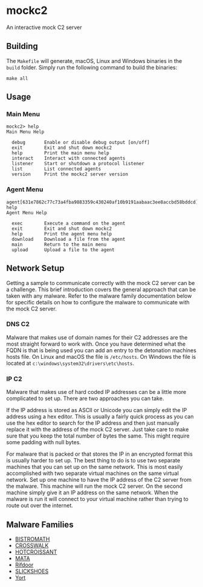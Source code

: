 # mockc2

An interactive mock C2 server

## Building

The `Makefile` will generate, macOS, Linux and Windows binaries in the `build` 
folder. Simply run the following command to build the binaries:

```
make all
```

## Usage

### Main Menu

```
mockc2> help
Main Menu Help

  debug       Enable or disable debug output [on/off]
  exit        Exit and shut down mockc2
  help        Print the main menu help
  interact    Interact with connected agents
  listener    Start or shutdown a protocol listener
  list        List connected agents
  version     Print the mockc2 server version
```

### Agent Menu

```
agent[631e7862c77c73a4fba9883359c430240af10b9191aabaac3ee8accbd58bddcd]> help
Agent Menu Help

  exec        Execute a command on the agent
  exit        Exit and shut down mockc2
  help        Print the agent menu help
  download    Download a file from the agent
  main        Return to the main menu
  upload      Upload a file to the agent
```

## Network Setup

Getting a sample to communicate correctly with the mock C2 server can be a
challenge. This brief introduction covers the general approach that can be taken
with any malware. Refer to the malware family documentation below for specific
details on how to configure the malware to communicate with the mock C2 server.

### DNS C2

Malware that makes use of domain names for their C2 addresses are the most
straight forward to work with. Once you have determined what the FQDN is that
is being used you can add an entry to the detonation machines hosts file. On
Linux and macOS the file is `/etc/hosts`. On Windows the file is located at
`c:\windows\system32\drivers\etc\hosts`.

### IP C2

Malware that makes use of hard coded IP addresses can be a little more
complicated to set up. There are two approaches you can take. 

If the IP address is stored as ASCII or Unicode you can simply edit the IP
address using a hex editor. This is usually a fairly quick process as you can
use the hex editor to search for the IP address and then just manually replace
it with the address of the mock C2 server. Just take care to make sure that you
keep the total number of bytes the same. This might require some padding with
null bytes.

For malware that is packed or that stores the IP in an encrypted format this is
usually harder to set up. The best thing to do is to use two separate machines
that you can set up on the same network. This is most easily accomplished with
two separate virtual machines on the same virtual network. Set up one machine
to have the IP address of the C2 server from the malware. This machine will run
the mock C2 server. On the second machine simply give it an IP address on the
same network. When the malware is run it will connect to your virtual machine
rather than trying to route out over the internet.

## Malware Families

* [BISTROMATH](docs/bistromath.md)
* [CROSSWALK](docs/crosswalk.md)
* [HOTCROISSANT](docs/hotcroissant.md)
* [MATA](docs/mata.md)
* [Rifdoor](docs/rifdoor.md)
* [SLICKSHOES](docs/slickshoes.md)
* [Yort](docs/yort.md)
